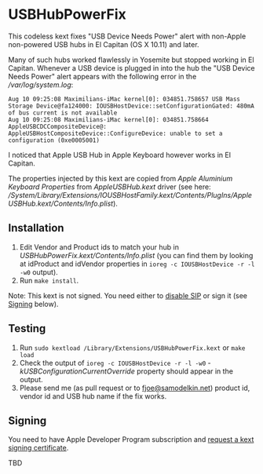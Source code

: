 # USBHubPowerFix

This codeless kext fixes "USB Device Needs Power" alert with non-Apple non-powered USB hubs
in El Capitan (OS X 10.11) and later.

Many of such hubs worked flawlessly in Yosemite but stopped working in El Capitan.
Whenever a USB device is plugged in into the hub the "USB Device Needs Power" alert appears with
the following error in the */var/log/system.log*:

```
Aug 10 09:25:08 Maximilians-iMac kernel[0]: 034851.758657 USB Mass Storage Device@fa124000: IOUSBHostDevice::setConfigurationGated: 480mA of bus current is not available
Aug 10 09:25:08 Maximilians-iMac kernel[0]: 034851.758664 AppleUSBCDCCompositeDevice@: AppleUSBHostCompositeDevice::ConfigureDevice: unable to set a configuration (0xe0005001)
```

I noticed that Apple USB Hub in Apple Keyboard however works in El Capitan.

The properties injected by this kext are copied from *Apple Aluminium Keyboard Properties*
from *AppleUSBHub.kext* driver (see here: */System/Library/Extensions/IOUSBHostFamily.kext/Contents/PlugIns/AppleUSBHub.kext/Contents/Info.plist*).

## Installation

1. Edit Vendor and Product ids to match your hub in *USBHubPowerFix.kext/Contents/Info.plist*
(you can find them by looking at idProduct and idVendor properties in `ioreg -c IOUSBHostDevice -r -l -w0` output).
2. Run `make install`.

Note: This kext is not signed. You need either to [disable SIP](http://apple.stackexchange.com/questions/208478/how-do-i-disable-system-integrity-protection-sip-aka-rootless-on-os-x-10-11) or sign it (see [Signing](#signing) below).

## Testing

1. Run `sudo kextload /Library/Extensions/USBHubPowerFix.kext` or `make load`
2. Check the output of `ioreg -c IOUSBHostDevice -r -l -w0` - *kUSBConfigurationCurrentOverride* property should appear in the output.
3. Please send me (as pull request or to fjoe@samodelkin.net) product id, vendor id and USB hub name if the fix works.

## Signing

You need to have Apple Developer Program subscription and [request a kext signing certificate](https://developer.apple.com/contact/kext/).

TBD
